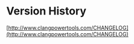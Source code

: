 # Version History

[http://www.clangpowertools.com/CHANGELOG](http://www.clangpowertools.com/CHANGELOG)
